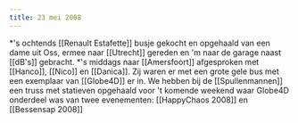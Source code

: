 ```yaml
---
title: 23 mei 2008
---
```

*'s ochtends [[Renault Estafette]] busje gekocht en opgehaald van een dame uit Oss, ermee naar [[Utrecht]] gereden en 'm naar de garage naast [[dB's]] gebracht.
*'s middags naar [[Amersfoort]] afgesproken met [[Hanco]], [[Nico]] en [[Danica]]. Zij waren er met een grote gele bus met een exemplaar van [[Globe4D]] er in. We hebben bij de [[Spullenmannen]] een truss met statieven opgehaald voor 't komende weekend waar Globe4D onderdeel was van twee evenementen: [[HappyChaos 2008]] en [[Bessensap 2008]]
